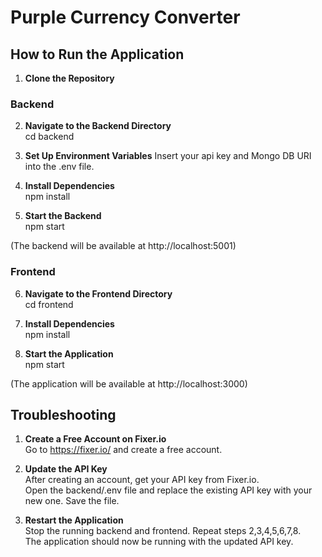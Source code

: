 # Purple Currency Converter  

## How to Run the Application  

1. **Clone the Repository**  

### Backend  

2. **Navigate to the Backend Directory**  
cd backend  

3. **Set Up Environment Variables**
Insert your api key and Mongo DB URI into the .env file.

4. **Install Dependencies**  
npm install  

5. **Start the Backend**   
npm start 

(The backend will be available at http://localhost:5001)  

### Frontend  

6. **Navigate to the Frontend Directory**  
cd frontend  

7. **Install Dependencies**  
npm install  

8. **Start the Application**   
npm start  

(The application will be available at http://localhost:3000)  

## Troubleshooting  
1. **Create a Free Account on Fixer.io**  
Go to https://fixer.io/ and create a free account.  

2. **Update the API Key**  
After creating an account, get your API key from Fixer.io.  
Open the backend/.env file and replace the existing API key with your new one.
Save the file.  

3. **Restart the Application**  
Stop the running backend and frontend. Repeat steps 2,3,4,5,6,7,8.  
The application should now be running with the updated API key.  
